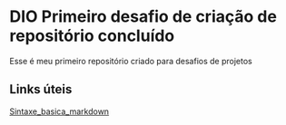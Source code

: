 # DIO Primeiro desafio de criação de repositório concluído
Esse é meu primeiro repositório criado para desafios de projetos

## Links úteis
[Sintaxe_basica_markdown](https://www.markdownguide.org/basic-syntax/)
